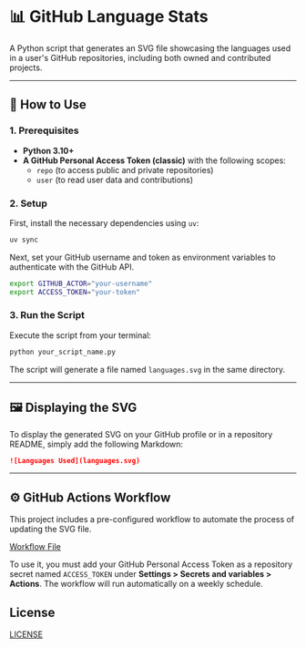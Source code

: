 # 📊 GitHub Language Stats

A Python script that generates an SVG file showcasing the languages used in a user's GitHub repositories, including both owned and contributed projects.

---

## 🚀 How to Use

### 1. Prerequisites

- **Python 3.10+**
- **A GitHub Personal Access Token (classic)** with the following scopes:
  - `repo` (to access public and private repositories)
  - `user` (to read user data and contributions)

### 2. Setup

First, install the necessary dependencies using `uv`:

```bash
uv sync
````

Next, set your GitHub username and token as environment variables to authenticate with the GitHub API.

```bash
export GITHUB_ACTOR="your-username"
export ACCESS_TOKEN="your-token"
```

### 3\. Run the Script

Execute the script from your terminal:

```bash
python your_script_name.py
```

The script will generate a file named `languages.svg` in the same directory.

---

## 🖼️ Displaying the SVG

To display the generated SVG on your GitHub profile or in a repository README, simply add the following Markdown:

```markdown
![Languages Used](languages.svg)
```

-----

## ⚙️ GitHub Actions Workflow

This project includes a pre-configured workflow to automate the process of updating the SVG file.

[Workflow File](./.github/workflows/update-languages.yml)

To use it, you must add your GitHub Personal Access Token as a repository secret named `ACCESS_TOKEN` under **Settings \> Secrets and variables \> Actions**. The workflow will run automatically on a weekly schedule.

## License

[LICENSE](LICENSE)
